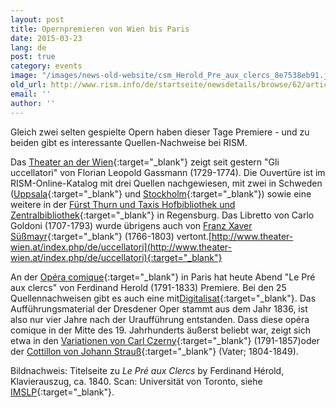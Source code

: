 ```yaml
---
layout: post
title: Opernpremieren von Wien bis Paris
date: 2015-03-23
lang: de
post: true
category: events
image: "/images/news-old-website/csm_Herold_Pre_aux_clercs_8e7538eb91.jpg"
old_url: http://www.rism.info/de/startseite/newsdetails/browse/62/article/64/opera-premieres-from-vienna-to-paris.html
email: ''
author: ''
---
```


Gleich zwei selten gespielte Opern haben dieser Tage Premiere - und zu beiden gibt es interessante Quellen-Nachweise bei RISM.

Das [Theater an der Wien](http://www.theater-wien.at/index.php/de/uccellatori){:target="_blank"} zeigt seit gestern "Gli uccellatori" von Florian Leopold Gassmann (1729-1774). Die Ouvertüre ist im RISM-Online-Katalog mit drei Quellen nachgewiesen, mit zwei in Schweden ([Uppsala](https://opac.rism.info/search?id=190008764){:target="_blank"} und [Stockholm](https://opac.rism.info/search?id=190010758){:target="_blank"}) sowie eine weitere in der [Fürst Thurn und Taxis Hofbibliothek und Zentralbibliothek](https://opac.rism.info/search?id=450009515){:target="_blank"} in Regensburg. Das Libretto von Carlo Goldoni (1707-1793) wurde übrigens auch von [Franz Xaver Süßmayr](https://opac.rism.info/search?id=530003675){:target="_blank"} (1766-1803) vertont.[http://www.theater-wien.at/index.php/de/uccellatori](http://www.theater-wien.at/index.php/de/uccellatori){:target="_blank"}


An der [Opéra comique](http://www.opera-comique.com/fr/saisons/saison-2014-2015/mars-avril/pre-aux-clercs){:target="_blank"} in Paris hat heute Abend "Le Pré aux clercs" von Ferdinand Herold (1791-1833) Premiere. Bei den 25 Quellennachweisen gibt es auch eine mit[Digitalisat](https://opac.rism.info/search?id=270001783){:target="_blank"}. Das Aufführungsmaterial der Dresdener Oper stammt aus dem Jahr 1836, ist also nur vier Jahre nach der Uraufführung entstanden. Dass diese opéra comique in der Mitte des 19. Jahrhunderts äußerst beliebt war, zeigt sich etwa in den [Variationen von Carl Czerny](https://opac.rism.info/search?id=454001940){:target="_blank"} (1791-1857)oder der [Cottillon von Johann Strauß](https://opac.rism.info/search?id=550280611){:target="_blank"} (Vater; 1804-1849).

Bildnachweis: Titelseite zu _Le Pré aux Clercs_ by Ferdinand Hérold, Klavierauszug, ca. 1840. Scan: Universität von Toronto, siehe [IMSLP](http://imslp.org/wiki/Le_pr%C3%A9_aux_clercs_(H%C3%A9rold,_Ferdinand)){:target="_blank"}.

